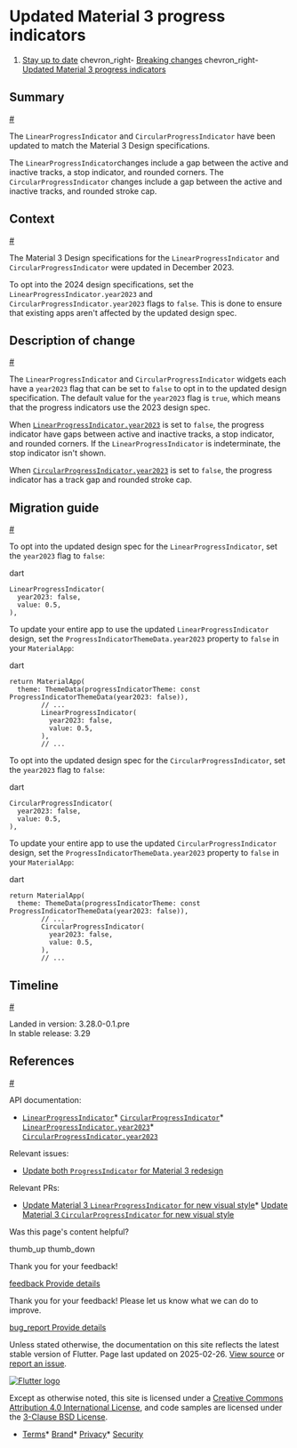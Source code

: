 Updated Material 3 progress indicators
======================================

1. [Stay up to date](/release) chevron\_right- [Breaking changes](/release/breaking-changes) chevron\_right- [Updated Material 3 progress indicators](/release/breaking-changes/updated-material-3-progress-indicators)

Summary
-------

[#](#summary)

The `LinearProgressIndicator` and `CircularProgressIndicator` have been updated to match the Material 3 Design specifications.

The `LinearProgressIndicator`changes include a gap between the active and inactive tracks, a stop indicator, and rounded corners. The `CircularProgressIndicator` changes include a gap between the active and inactive tracks, and rounded stroke cap.

Context
-------

[#](#context)

The Material 3 Design specifications for the `LinearProgressIndicator` and `CircularProgressIndicator` were updated in December 2023.

To opt into the 2024 design specifications, set the `LinearProgressIndicator.year2023` and `CircularProgressIndicator.year2023` flags to `false`. This is done to ensure that existing apps aren't affected by the updated design spec.

Description of change
---------------------

[#](#description-of-change)

The `LinearProgressIndicator` and `CircularProgressIndicator` widgets each have a `year2023` flag that can be set to `false` to opt in to the updated design specification. The default value for the `year2023` flag is `true`, which means that the progress indicators use the 2023 design spec.

When [`LinearProgressIndicator.year2023`](https://main-api.flutter.dev/flutter/material/LinearProgressIndicator/year2023.html) is set to `false`, the progress indicator have gaps between active and inactive tracks, a stop indicator, and rounded corners. If the `LinearProgressIndicator` is indeterminate, the stop indicator isn't shown.

When [`CircularProgressIndicator.year2023`](https://main-api.flutter.dev/flutter/material/CircularProgressIndicator/year2023.html) is set to `false`, the progress indicator has a track gap and rounded stroke cap.

Migration guide
---------------

[#](#migration-guide)

To opt into the updated design spec for the `LinearProgressIndicator`, set the `year2023` flag to `false`:

dart

```
LinearProgressIndicator(
  year2023: false,
  value: 0.5,
),
```

To update your entire app to use the updated `LinearProgressIndicator` design, set the `ProgressIndicatorThemeData.year2023` property to `false` in your `MaterialApp`:

dart

```
return MaterialApp(
  theme: ThemeData(progressIndicatorTheme: const ProgressIndicatorThemeData(year2023: false)),
        // ...
        LinearProgressIndicator(
          year2023: false,
          value: 0.5,
        ),
        // ...
```

To opt into the updated design spec for the `CircularProgressIndicator`, set the `year2023` flag to `false`:

dart

```
CircularProgressIndicator(
  year2023: false,
  value: 0.5,
),
```

To update your entire app to use the updated `CircularProgressIndicator` design, set the `ProgressIndicatorThemeData.year2023` property to `false` in your `MaterialApp`:

dart

```
return MaterialApp(
  theme: ThemeData(progressIndicatorTheme: const ProgressIndicatorThemeData(year2023: false)),
        // ...
        CircularProgressIndicator(
          year2023: false,
          value: 0.5,
        ),
        // ...
```

Timeline
--------

[#](#timeline)

Landed in version: 3.28.0-0.1.pre  
 In stable release: 3.29

References
----------

[#](#references)

API documentation:

* [`LinearProgressIndicator`](https://main-api.flutter.dev/flutter/material/LinearProgressIndicator-class.html)* [`CircularProgressIndicator`](https://main-api.flutter.dev/flutter/material/CircularProgressIndicator-class.html)* [`LinearProgressIndicator.year2023`](https://main-api.flutter.dev/flutter/material/LinearProgressIndicator/year2023.html)* [`CircularProgressIndicator.year2023`](https://main-api.flutter.dev/flutter/material/CircularProgressIndicator/year2023.html)

Relevant issues:

* [Update both `ProgressIndicator` for Material 3 redesign](https://github.com/flutter/flutter/issues/141340)

Relevant PRs:

* [Update Material 3 `LinearProgressIndicator` for new visual style](https://github.com/flutter/flutter/pull/154817)* [Update Material 3 `CircularProgressIndicator` for new visual style](https://github.com/flutter/flutter/pull/158104)

Was this page's content helpful?

thumb\_up thumb\_down

Thank you for your feedback!

 [feedback Provide details](https://github.com/flutter/website/issues/new?template=1_page_issue.yml&&page-url=https://docs.flutter.dev/release/breaking-changes/updated-material-3-progress-indicators/&page-source=https://github.com/flutter/website/tree/main/src/content/release/breaking-changes/updated-material-3-progress-indicators.md)

Thank you for your feedback! Please let us know what we can do to improve.

 [bug\_report Provide details](https://github.com/flutter/website/issues/new?template=1_page_issue.yml&&page-url=https://docs.flutter.dev/release/breaking-changes/updated-material-3-progress-indicators/&page-source=https://github.com/flutter/website/tree/main/src/content/release/breaking-changes/updated-material-3-progress-indicators.md)

Unless stated otherwise, the documentation on this site reflects the latest stable version of Flutter. Page last updated on 2025-02-26. [View source](https://github.com/flutter/website/tree/main/src/content/release/breaking-changes/updated-material-3-progress-indicators.md) or [report an issue](https://github.com/flutter/website/issues/new?template=1_page_issue.yml&&page-url=https://docs.flutter.dev/release/breaking-changes/updated-material-3-progress-indicators/&page-source=https://github.com/flutter/website/tree/main/src/content/release/breaking-changes/updated-material-3-progress-indicators.md "Report an issue with this page").

[![Flutter logo](/assets/images/branding/flutter/logo+text/horizontal/white.svg)](https://flutter.dev)

Except as otherwise noted, this site is licensed under a [Creative Commons Attribution 4.0 International License](https://creativecommons.org/licenses/by/4.0/), and code samples are licensed under the [3-Clause BSD License](https://opensource.org/licenses/BSD-3-Clause).

* [Terms](/tos "Terms of use")* [Brand](/brand "Brand usage guidelines")* [Privacy](https://policies.google.com/privacy "Privacy policy")* [Security](/security "Security philosophy and practices")

   